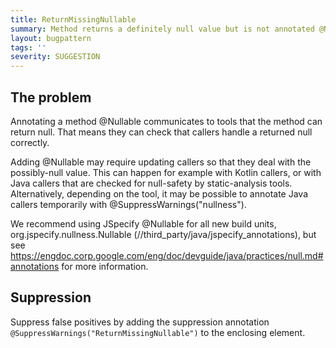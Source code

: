 ```yaml
---
title: ReturnMissingNullable
summary: Method returns a definitely null value but is not annotated @Nullable
layout: bugpattern
tags: ''
severity: SUGGESTION
---
```


<!--
*** AUTO-GENERATED, DO NOT MODIFY ***
To make changes, edit the @BugPattern annotation or the explanation in docs/bugpattern.
-->


## The problem
Annotating a method @Nullable communicates to tools that the method can return null. That means they can check that callers handle a returned null correctly.

Adding @Nullable may require updating callers so that they deal with the possibly-null value. This can happen for example with Kotlin callers, or with Java callers that are checked for null-safety by static-analysis tools. Alternatively, depending on the tool, it may be possible to annotate Java callers temporarily with @SuppressWarnings("nullness").

We recommend using JSpecify @Nullable for all new build units, org.jspecify.nullness.Nullable (//third_party/java/jspecify_annotations), but see https://engdoc.corp.google.com/eng/doc/devguide/java/practices/null.md#annotations for more information.

## Suppression
Suppress false positives by adding the suppression annotation `@SuppressWarnings("ReturnMissingNullable")` to the enclosing element.
